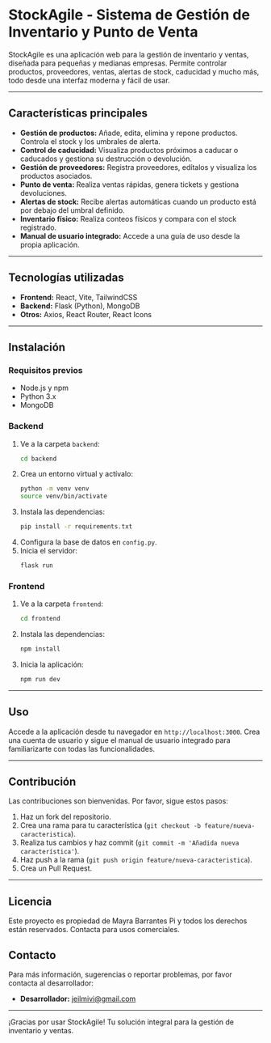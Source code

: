 # StockAgile - Sistema de Gestión de Inventario y Punto de Venta

StockAgile es una aplicación web para la gestión de inventario y ventas, diseñada para pequeñas y medianas empresas. Permite controlar productos, proveedores, ventas, alertas de stock, caducidad y mucho más, todo desde una interfaz moderna y fácil de usar.

---

## Características principales

- **Gestión de productos:** Añade, edita, elimina y repone productos. Controla el stock y los umbrales de alerta.
- **Control de caducidad:** Visualiza productos próximos a caducar o caducados y gestiona su destrucción o devolución.
- **Gestión de proveedores:** Registra proveedores, edítalos y visualiza los productos asociados.
- **Punto de venta:** Realiza ventas rápidas, genera tickets y gestiona devoluciones.
- **Alertas de stock:** Recibe alertas automáticas cuando un producto está por debajo del umbral definido.
- **Inventario físico:** Realiza conteos físicos y compara con el stock registrado.
- **Manual de usuario integrado:** Accede a una guía de uso desde la propia aplicación.

---

## Tecnologías utilizadas

- **Frontend:** React, Vite, TailwindCSS
- **Backend:** Flask (Python), MongoDB
- **Otros:** Axios, React Router, React Icons

---

## Instalación

### Requisitos previos

- Node.js y npm
- Python 3.x
- MongoDB

### Backend

1. Ve a la carpeta `backend`:
   ```sh
   cd backend
   ```
2. Crea un entorno virtual y actívalo:
   ```sh
   python -m venv venv
   source venv/bin/activate
   ```
3. Instala las dependencias:
   ```sh
   pip install -r requirements.txt
   ```
4. Configura la base de datos en `config.py`.
5. Inicia el servidor:
   ```sh
   flask run
   ```

### Frontend

1. Ve a la carpeta `frontend`:
   ```sh
   cd frontend
   ```
2. Instala las dependencias:
   ```sh
   npm install
   ```
3. Inicia la aplicación:
   ```sh
   npm run dev
   ```

---

## Uso

Accede a la aplicación desde tu navegador en `http://localhost:3000`. Crea una cuenta de usuario y sigue el manual de usuario integrado para familiarizarte con todas las funcionalidades.

---

## Contribución

Las contribuciones son bienvenidas. Por favor, sigue estos pasos:

1. Haz un fork del repositorio.
2. Crea una rama para tu característica (`git checkout -b feature/nueva-caracteristica`).
3. Realiza tus cambios y haz commit (`git commit -m 'Añadida nueva característica'`).
4. Haz push a la rama (`git push origin feature/nueva-caracteristica`).
5. Crea un Pull Request.

---

## Licencia

Este proyecto es propiedad de Mayra Barrantes Pi y todos los derechos están reservados. Contacta para usos comerciales.


## Contacto

Para más información, sugerencias o reportar problemas, por favor contacta al desarrollador:

- **Desarrollador:** [jeilmivi@gmail.com](mailto:jeilmivi@gmail.com)

---

¡Gracias por usar StockAgile! Tu solución integral para la gestión de inventario y ventas.